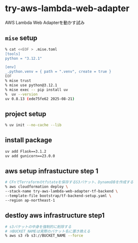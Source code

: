 # try-aws-lambda-web-adapter

AWS Lambda Web Adapterを動かす試み

## `mise` setup

```bash
% cat <<EOF > .mise.toml
[tools]
python = "3.12.1"

[env]
_.python.venv = { path = ".venv", create = true }
EOF
% mise trust
% mise use python@3.12.1
% mise exec -- pip install uv
%  uv --version
uv 0.8.13 (ede75fe62 2025-08-21)
```

## project setup

```bash
% uv init --no-cache --lib
```

## install package

```bash
uv add Flask==3.1.2
uv add gunicorn==23.0.0
```

## aws setup infrastucture step 1

```bash
# CFnでTerraformのtfstateを保存するS3バケット、DynamoDBを作成する
% aws cloudformation deploy \
--stack-name try-aws-lambda-web-adapter-tf-backend \
--template-file bootstrap/tf-backend-setup.yaml \
--region ap-northeast-1
```

## destloy aws infrastructure step1

```bash
# s3バケットの中身を強制的に削除する
# ※BUCKET_NAMEは実際のバケット名に置き換える
% aws s3 rb s3://BUCKET_NAME --force
```
